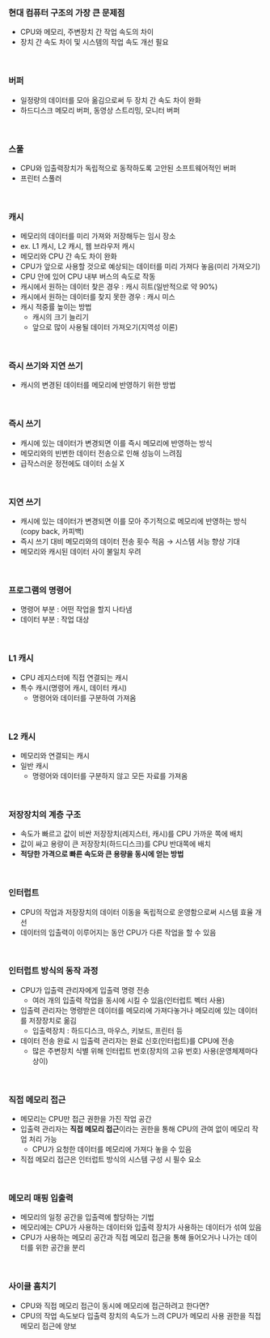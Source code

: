 ### 현대 컴퓨터 구조의 가장 큰 문제점
+ CPU와 메모리, 주변장치 간 작업 속도의 차이
+ 장치 간 속도 차이 및 시스템의 작업 속도 개선 필요

<br>

### 버퍼
+ 일정량의 데이터를 모아 옮김으로써 두 장치 간 속도 차이 완화
+ 하드디스크 메모리 버퍼, 동영상 스트리밍, 모니터 버퍼

<br>

### 스풀
+ CPU와 입출력장치가 독립적으로 동작하도록 고안된 소프트웨어적인 버퍼
+ 프린터 스풀러

<br>

### 캐시
+ 메모리의 데이터를 미리 가져와 저장해두는 임시 장소
+ ex. L1 캐시, L2 캐시, 웹 브라우저 캐시
+ 메모리와 CPU 간 속도 차이 완화
+ CPU가 앞으로 사용할 것으로 예상되는 데이터를 미리 가져다 놓음(미리 가져오기)
+ CPU 안에 있어 CPU 내부 버스의 속도로 작동
+ 캐시에서 원하는 데이터 찾은 경우 : 캐시 히트(일반적으로 약 90%)
+ 캐시에서 원하는 데이터를 찾지 못한 경우 : 캐시 미스
+ 캐시 적중률 높이는 방법
  + 캐시의 크기 늘리기
  + 앞으로 많이 사용될 데이터 가져오기(지역성 이론)

<br>

### 즉시 쓰기와 지연 쓰기
+ 캐시의 변경된 데이터를 메모리에 반영하기 위한 방법

<br>

### 즉시 쓰기
+ 캐시에 있는 데이터가 변경되면 이를 즉시 메모리에 반영하는 방식
+ 메모리와의 빈번한 데이터 전송으로 인해 성능이 느려짐
+ 급작스러운 정전에도 데이터 소실 X

<br>

### 지연 쓰기
+ 캐시에 있는 데이터가 변경되면 이를 모아 주기적으로 메모리에 반영하는 방식(copy back, 카피백)
+ 즉시 쓰기 대비 메모리와의 데이터 전송 횟수 적음 → 시스템 서능 향상 기대
+ 메모리와 캐시된 데이터 사이 불일치 우려

<br>

### 프로그램의 명령어
+ 명령어 부분 : 어떤 작업을 할지 나타냄
+ 데이터 부분 : 작업 대상

<br>

### L1 캐시
+ CPU 레지스터에 직접 연결되는 캐시
+ 특수 캐시(명령어 캐시, 데이터 캐시)
  + 명령어와 데이터를 구분하여 가져옴

<br>

### L2 캐시
+ 메모리와 연결되는 캐시
+ 일반 캐시
  + 명령어와 데이터를 구분하지 않고 모든 자료를 가져옴

<br>

### 저장장치의 계층 구조
+ 속도가 빠르고 값이 비싼 저장장치(레지스터, 캐시)를 CPU 가까운 쪽에 배치
+ 값이 싸고 용량이 큰 저장장치(하드디스크)를 CPU 반대쪽에 배치
+ **적당한 가격으로 빠른 속도와 큰 용량을 동시에 얻는 방법**

<br>

### 인터럽트
+ CPU의 작업과 저장장치의 데이터 이동을 독립적으로 운영함으로써 시스템 효율 개선
+ 데이터의 입출력이 이루어지는 동안 CPU가 다른 작업을 할 수 있음

<br>

### 인터럽트 방식의 동작 과정
+ CPU가 입출력 관리자에게 입출력 명령 전송
  + 여러 개의 입출력 작업을 동시에 시킬 수 있음(인터럽트 벡터 사용)
+ 입출력 관리자는 명령받은 데이터를 메모리에 가져다놓거나 메모리에 있는 데이터를 저장장치로 옮김
  + 입출력장치 : 하드디스크, 마우스, 키보드, 프린터 등
+ 데이터 전송 완료 시 입출력 관리자는 완료 신호(인터럽트)를 CPU에 전송
  + 많은 주변장치 식별 위해 인터럽트 번호(장치의 고유 번호) 사용(운영체제마다 상이)

<br>

### 직접 메모리 접근
+ 메모리는 CPU만 접근 권한을 가진 작업 공간
+ 입출력 관리자는 **직접 메모리 접근**이라는 권한을 통해 CPU의 관여 없이 메모리 작업 처리 가능
  + CPU가 요청한 데이터를 메모리에 가져다 놓을 수 있음
+ 직접 메모리 접근은 인터럽트 방식의 시스템 구성 시 필수 요소

<br>

### 메모리 매핑 입출력
+ 메모리의 일정 공간을 입출력에 할당하는 기법
+ 메모리에는 CPU가 사용하는 데이터와 입출력 장치가 사용하는 데이터가 섞여 있음
+ CPU가 사용하는 메모리 공간과 직접 메모리 접근을 통해 들어오거나 나가는 데이터를 위한 공간을 분리

<br>

### 사이클 훔치기
+ CPU와 직접 메모리 접근이 동시에 메모리에 접근하려고 한다면?
+ CPU의 작업 속도보다 입출력 장치의 속도가 느려 CPU가 메모리 사용 권한을 직접 메모리 접근에 양보
